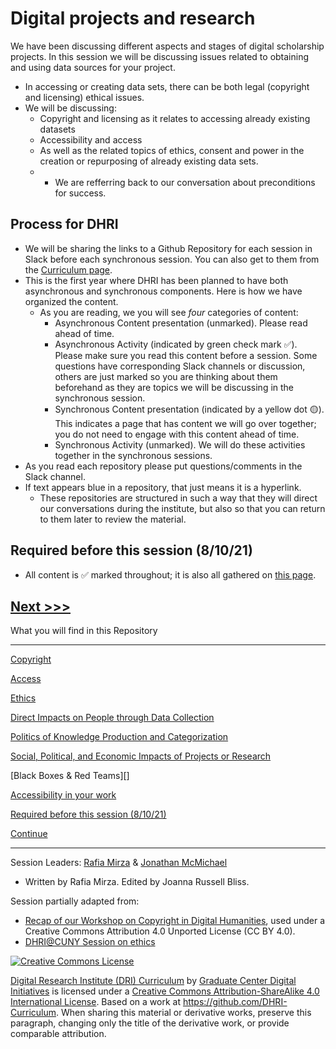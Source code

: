 
# Digital projects and research 

We have been discussing different aspects and stages of digital scholarship projects. In this session we will be discussing issues related to obtaining and using data sources for your project. 
* In accessing or creating data sets, there can be both legal (copyright and licensing) ethical issues. 
* We will be discussing:
    * Copyright and licensing as it relates to accessing already existing datasets 
    * Accessibility and access
    * As well as the related topics of ethics, consent and power in the creation or repurposing of already existing data sets.
    * * We are refferring back to our conversation about preconditions for success.  

## Process for DHRI
* We will be sharing the links to a Github Repository for each session in Slack before each synchronous session. You can also get to them from the [Curriculum page](https://southernmethodistuniversity.github.io/home/curriculum.html).
* This is the first year where DHRI has been planned to have both asynchronous and synchronous components. Here is how we have organized the content.  
   * As you are reading, we you will see *four* categories of content:
      * Asynchronous Content presentation (unmarked). Please read ahead of time.
      * Asynchronous Activity (indicated by green check mark :white_check_mark:). Please make sure you read this content before a session. Some questions have corresponding Slack channels or discussion, others are just marked so you are thinking about them beforehand as they are topics we will be discussing in the synchronous session.  
      * Synchronous Content presentation (indicated by a yellow dot :yellow_circle:). This indicates a page that has content we will go over together; you do not need to engage with this content ahead of time. 
      * Synchronous Activity (unmarked). We will do these activities together in the synchronous sessions.
* As you read each repository please put questions/comments in the Slack channel. 
* If text appears blue in a repository, that just means it is a hyperlink.
    * These repositories are structured in such a way that they will direct our conversations during the institute, but also so that you can return to them later to review the material. 

## Required before this session (8/10/21)
* All content is :white_check_mark: marked throughout; it is also all gathered on [this page](sections/async.md).     


[Next >>>](sections/copyright.md)  
----

What you will find in this Repository

-----

[Copyright](sections/copyright.md)  

[Access](sections/access.md)

[Ethics](sections/ethics.md)

[Direct Impacts on People through Data Collection](sections/people.md)

[Politics of Knowledge Production and Categorization](sections/power.md)

[Social, Political, and Economic Impacts of Projects or Research](sections/socpol.md)

[Black Boxes & Red Teams][]

[Accessibility in your work](sections/accessibility.md)

[Required before this session (8/10/21)](sections/async.md)

[Continue](sections/continue.md)  


-----
Session Leaders: [Rafia Mirza](http://guides.smu.edu/prf.php?account_id=142826/) & [Jonathan McMichael](http://guides.smu.edu/prf.php?account_id=104877)
* Written by Rafia Mirza. Edited by Joanna Russell Bliss.

Session partially adapted from:
* [Recap of our Workshop on Copyright in Digital Humanities](https://wp.nyu.edu/dss/2015/04/17/polonsky-copyright-workshop-2015/), used under a Creative Commons Attribution 4.0 Unported License (CC BY 4.0). 
* [DHRI@CUNY Session on ethics](https://github.com/DHRI-Curriculum/ethics)

[![Creative Commons License](https://i.creativecommons.org/l/by-sa/4.0/88x31.png)](http://creativecommons.org/licenses/by-sa/4.0/)

[Digital Research Institute (DRI) Curriculum](http://purl.org/dc/terms/) by [Graduate Center Digital Initiatives](https://gcdi.commons.gc.cuny.edu/) is licensed under a [Creative Commons Attribution-ShareAlike 4.0 International License](http://creativecommons.org/licenses/by-sa/4.0/). Based on a work at <https://github.com/DHRI-Curriculum>. When sharing this material or derivative works, preserve this paragraph, changing only the title of the derivative work, or provide comparable attribution.
